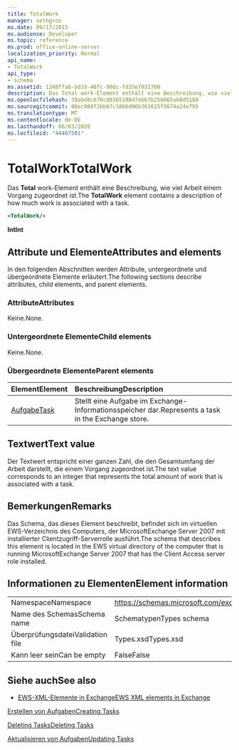 ```yaml
---
title: TotalWork
manager: sethgros
ms.date: 09/17/2015
ms.audience: Developer
ms.topic: reference
ms.prod: office-online-server
localization_priority: Normal
api_name:
- TotalWork
api_type:
- schema
ms.assetid: 1348ffab-bd19-48fc-90dc-fd35e7031700
description: Das Total work-Element enthält eine Beschreibung, wie viel Arbeit einem Vorgang zugeordnet ist.
ms.openlocfilehash: 39abd8c670cd8365198d7ebb7b25b865ab8d5188
ms.sourcegitcommit: 88ec988f2bb67c1866d06b361615f3674a24e795
ms.translationtype: MT
ms.contentlocale: de-DE
ms.lasthandoff: 06/03/2020
ms.locfileid: "44467501"
---
```

# <a name="totalwork"></a><span data-ttu-id="e1324-103">TotalWork</span><span class="sxs-lookup"><span data-stu-id="e1324-103">TotalWork</span></span>

<span data-ttu-id="e1324-104">Das **Total** work-Element enthält eine Beschreibung, wie viel Arbeit einem Vorgang zugeordnet ist.</span><span class="sxs-lookup"><span data-stu-id="e1324-104">The **TotalWork** element contains a description of how much work is associated with a task.</span></span> 
  
```xml
<TotalWork/>
```

 <span data-ttu-id="e1324-105">**Int**</span><span class="sxs-lookup"><span data-stu-id="e1324-105">**Int**</span></span>
## <a name="attributes-and-elements"></a><span data-ttu-id="e1324-106">Attribute und Elemente</span><span class="sxs-lookup"><span data-stu-id="e1324-106">Attributes and elements</span></span>

<span data-ttu-id="e1324-107">In den folgenden Abschnitten werden Attribute, untergeordnete und übergeordnete Elemente erläutert.</span><span class="sxs-lookup"><span data-stu-id="e1324-107">The following sections describe attributes, child elements, and parent elements.</span></span>
  
### <a name="attributes"></a><span data-ttu-id="e1324-108">Attribute</span><span class="sxs-lookup"><span data-stu-id="e1324-108">Attributes</span></span>

<span data-ttu-id="e1324-109">Keine.</span><span class="sxs-lookup"><span data-stu-id="e1324-109">None.</span></span>
  
### <a name="child-elements"></a><span data-ttu-id="e1324-110">Untergeordnete Elemente</span><span class="sxs-lookup"><span data-stu-id="e1324-110">Child elements</span></span>

<span data-ttu-id="e1324-111">Keine.</span><span class="sxs-lookup"><span data-stu-id="e1324-111">None.</span></span>
  
### <a name="parent-elements"></a><span data-ttu-id="e1324-112">Übergeordnete Elemente</span><span class="sxs-lookup"><span data-stu-id="e1324-112">Parent elements</span></span>

|<span data-ttu-id="e1324-113">**Element**</span><span class="sxs-lookup"><span data-stu-id="e1324-113">**Element**</span></span>|<span data-ttu-id="e1324-114">**Beschreibung**</span><span class="sxs-lookup"><span data-stu-id="e1324-114">**Description**</span></span>|
|:-----|:-----|
|[<span data-ttu-id="e1324-115">Aufgabe</span><span class="sxs-lookup"><span data-stu-id="e1324-115">Task</span></span>](task.md) <br/> |<span data-ttu-id="e1324-116">Stellt eine Aufgabe im Exchange-Informationsspeicher dar.</span><span class="sxs-lookup"><span data-stu-id="e1324-116">Represents a task in the Exchange store.</span></span>  <br/> |
   
## <a name="text-value"></a><span data-ttu-id="e1324-117">Textwert</span><span class="sxs-lookup"><span data-stu-id="e1324-117">Text value</span></span>

<span data-ttu-id="e1324-118">Der Textwert entspricht einer ganzen Zahl, die den Gesamtumfang der Arbeit darstellt, die einem Vorgang zugeordnet ist.</span><span class="sxs-lookup"><span data-stu-id="e1324-118">The text value corresponds to an integer that represents the total amount of work that is associated with a task.</span></span>
  
## <a name="remarks"></a><span data-ttu-id="e1324-119">Bemerkungen</span><span class="sxs-lookup"><span data-stu-id="e1324-119">Remarks</span></span>

<span data-ttu-id="e1324-120">Das Schema, das dieses Element beschreibt, befindet sich im virtuellen EWS-Verzeichnis des Computers, der MicrosoftExchange Server 2007 mit installierter Clientzugriff-Serverrolle ausführt.</span><span class="sxs-lookup"><span data-stu-id="e1324-120">The schema that describes this element is located in the EWS virtual directory of the computer that is running MicrosoftExchange Server 2007 that has the Client Access server role installed.</span></span>
  
## <a name="element-information"></a><span data-ttu-id="e1324-121">Informationen zu Elementen</span><span class="sxs-lookup"><span data-stu-id="e1324-121">Element information</span></span>

|||
|:-----|:-----|
|<span data-ttu-id="e1324-122">Namespace</span><span class="sxs-lookup"><span data-stu-id="e1324-122">Namespace</span></span>  <br/> |https://schemas.microsoft.com/exchange/services/2006/types  <br/> |
|<span data-ttu-id="e1324-123">Name des Schemas</span><span class="sxs-lookup"><span data-stu-id="e1324-123">Schema name</span></span>  <br/> |<span data-ttu-id="e1324-124">Schematypen</span><span class="sxs-lookup"><span data-stu-id="e1324-124">Types schema</span></span>  <br/> |
|<span data-ttu-id="e1324-125">Überprüfungsdatei</span><span class="sxs-lookup"><span data-stu-id="e1324-125">Validation file</span></span>  <br/> |<span data-ttu-id="e1324-126">Types.xsd</span><span class="sxs-lookup"><span data-stu-id="e1324-126">Types.xsd</span></span>  <br/> |
|<span data-ttu-id="e1324-127">Kann leer sein</span><span class="sxs-lookup"><span data-stu-id="e1324-127">Can be empty</span></span>  <br/> |<span data-ttu-id="e1324-128">False</span><span class="sxs-lookup"><span data-stu-id="e1324-128">False</span></span>  <br/> |
   
## <a name="see-also"></a><span data-ttu-id="e1324-129">Siehe auch</span><span class="sxs-lookup"><span data-stu-id="e1324-129">See also</span></span>



- [<span data-ttu-id="e1324-130">EWS-XML-Elemente in Exchange</span><span class="sxs-lookup"><span data-stu-id="e1324-130">EWS XML elements in Exchange</span></span>](ews-xml-elements-in-exchange.md)


[<span data-ttu-id="e1324-131">Erstellen von Aufgaben</span><span class="sxs-lookup"><span data-stu-id="e1324-131">Creating Tasks</span></span>](https://msdn.microsoft.com/library/0ef97334-e8a0-4f67-a23a-dd9e2bbad49f%28Office.15%29.aspx)
  
[<span data-ttu-id="e1324-132">Deleting Tasks</span><span class="sxs-lookup"><span data-stu-id="e1324-132">Deleting Tasks</span></span>](https://msdn.microsoft.com/library/a3d7e25f-8a35-4901-b1d9-d31f418ab340%28Office.15%29.aspx)
  
[<span data-ttu-id="e1324-133">Aktualisieren von Aufgaben</span><span class="sxs-lookup"><span data-stu-id="e1324-133">Updating Tasks</span></span>](https://msdn.microsoft.com/library/0a1bf360-d40c-4a99-929b-4c73a14394d5%28Office.15%29.aspx)

